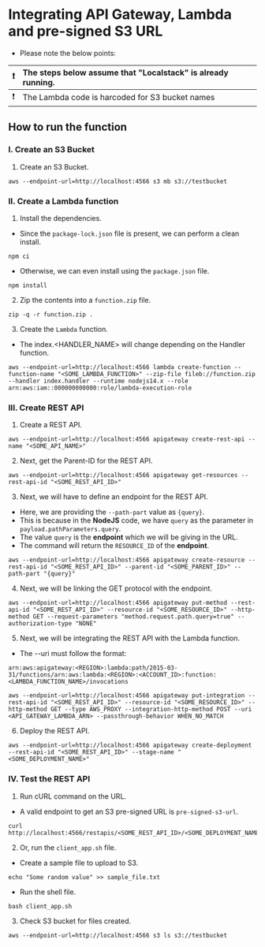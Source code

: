 # Integrating API Gateway, Lambda and pre-signed S3 URL

- Please note the below points:

| :exclamation: | The steps below assume that "Localstack" is already running. |
|---------------|:------------------------|
| :exclamation: | The Lambda code is harcoded for S3 bucket names |


## How to run the function

### I. Create an S3 Bucket

1. Create an S3 Bucket.
```shell
aws --endpoint-url=http://localhost:4566 s3 mb s3://testbucket
```

### II. Create a Lambda function

1. Install the dependencies.
- Since the `package-lock.json` file is present, we can perform a clean install.
```shell
npm ci
```
- Otherwise, we can even install using the `package.json` file.
```shell
npm install
```

2. Zip the contents into a `function.zip` file.
```shell
zip -q -r function.zip .
```

3. Create the `Lambda` function.
- The index.<HANDLER_NAME> will change depending on the Handler function.
```shell
aws --endpoint-url=http://localhost:4566 lambda create-function --function-name "<SOME_LAMBDA_FUNCTION>" --zip-file fileb://function.zip --handler index.handler --runtime nodejs14.x --role arn:aws:iam::000000000000:role/lambda-execution-role
```

### III. Create REST API

1. Create a REST API.
```shell
aws --endpoint-url=http://localhost:4566 apigateway create-rest-api --name "<SOME_API_NAME>"
```

2. Next, get the Parent-ID for the REST API.
```shell
aws --endpoint-url=http://localhost:4566 apigateway get-resources --rest-api-id "<SOME_REST_API_ID>"
```

3. Next, we will have to define an endpoint for the REST API.
- Here, we are providing the `--path-part` value as `{query}`.
- This is because in the **NodeJS** code, we have `query` as the parameter in `payload.pathParameters.query`.
- The value `query` is the **endpoint** which we will be giving in the URL.
- The command will return the `RESOURCE_ID` of the **endpoint**.
```shell
aws --endpoint-url=http://localhost:4566 apigateway create-resource --rest-api-id "<SOME_REST_API_ID>" --parent-id "<SOME_PARENT_ID>" --path-part "{query}"
```

4. Next, we will be linking the GET protocol with the endpoint.
```shell
aws --endpoint-url=http://localhost:4566 apigateway put-method --rest-api-id "<SOME_REST_API_ID>" --resource-id "<SOME_RESOURCE_ID>" --http-method GET --request-parameters "method.request.path.query=true" --authorization-type "NONE"
```

5. Next, we will be integrating the REST API with the Lambda function.
- The --uri must follow the format:
```text
arn:aws:apigateway:<REGION>:lambda:path/2015-03-31/functions/arn:aws:lambda:<REGION>:<ACCOUNT_ID>:function:<LAMBDA_FUNCTION_NAME>/invocations
```
```shell
aws --endpoint-url=http://localhost:4566 apigateway put-integration --rest-api-id "<SOME_REST_API_ID>" --resource-id "<SOME_RESOURCE_ID>" --http-method GET --type AWS_PROXY --integration-http-method POST --uri <API_GATEWAY_LAMBDA_ARN> --passthrough-behavior WHEN_NO_MATCH
```

6. Deploy the REST API.
```shell
aws --endpoint-url=http://localhost:4566 apigateway create-deployment --rest-api-id "<SOME_REST_API_ID>" --stage-name "<SOME_DEPLOYMENT_NAME>"
```

### IV. Test the REST API

1. Run cURL command on the URL.
- A valid endpoint to get an S3 pre-signed URL is `pre-signed-s3-url`.
```shell
curl http://localhost:4566/restapis/<SOME_REST_API_ID>/<SOME_DEPLOYMENT_NAME>/_user_request_/<SOME_ENDPOINT>
```

2. Or, run the `client_app.sh` file.
- Create a sample file to upload to S3.
```shell
echo "Some random value" >> sample_file.txt
```
- Run the shell file.
```shell
bash client_app.sh
```

3. Check S3 bucket for files created.
```shell
aws --endpoint-url=http://localhost:4566 s3 ls s3://testbucket
```